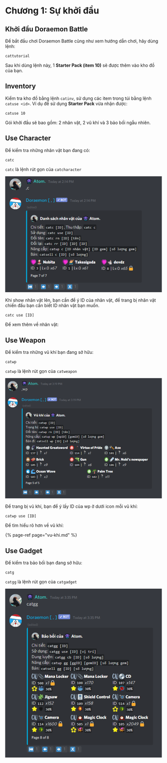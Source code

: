 # Chương 1: Sự khởi đầu

## Khởi đầu Doraemon Battle

Để bắt đầu chơi Doraemon Battle cũng như xem hướng dẫn chơi, hãy dùng lệnh:

```text
cattutorial
```

Sau khi dùng lệnh này, 1 **Starter Pack \(item 10\)** sẽ được thêm vào kho đồ của bạn.

## **Inventory**

Kiểm tra kho đồ bằng lệnh `catinv`, sử dụng các item trong túi bằng lệnh `catuse <id>`. Ví dụ để sử dụng **Starter Pack** vừa nhận được:

```text
catuse 10
```

Gói khởi đầu sẽ bao gồm: 2 nhân vật, 2 vũ khí và 3 bảo bối ngẫu nhiên.

## **Use Character**

Để kiểm tra những nhân vật bạn đang có:

```text
catc
```

`catc` là lệnh rút gọn của `catcharacter`

![Kho nh&#xE2;n v&#x1EAD;t c&#x1EE7;a b&#x1EA1;n](../../.gitbook/assets/image%20%284%29.png)

Khi show nhân vật lên, bạn cần để ý ID của nhân vật, để trang bị nhân vật chiến đấu bạn cần biết ID nhân vật bạn muốn.

```text
catc use [ID]
```

Để xem thêm về nhân vật:

## Use Weapon

Để kiểm tra những vũ khí bạn đang sở hữu:

```text
catwp
```

`catwp` là lệnh rút gọn của `catweapon`

![Kho weapon c&#x1EE7;a b&#x1EA1;n](../../.gitbook/assets/image.png)

Để trang bị vũ khí, bạn để ý lấy ID của wp ở dưới icon mỗi vũ khí:

```text
catwp use [ID]
```

Để tìm hiểu rõ hơn về vũ khí:

{% page-ref page="vu-khi.md" %}

## Use Gadget

Để kiểm tra bảo bối bạn đang sở hữu:

```text
catg
```

`catgg` là lệnh rút gọn của `catgadget`

![Kho &#x111;&#x1ED3; b&#x1EA3;o b&#x1ED1;i](../../.gitbook/assets/image%20%281%29.png)

